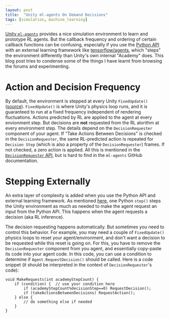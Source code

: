 ```yaml
---
layout: post
title:  "Unity ml-agents On Demand Decisions"
tags: [simulation, machine_learning]
---
```


[Unity `ml-agents`](https://github.com/Unity-Technologies/ml-agents/blob/master/docs/Readme.md) provides a nice simulation environment to learn and prototype
RL agents. But the callback frequency and ordering of certain callback functions can be confusing, especially if you use the
[Python API](https://github.com/Unity-Technologies/ml-agents/blob/master/docs/Python-API.md) with an external learning framework like
[tensorflow/agents](https://github.com/tensorflow/agents), which "steps" the environment differently than Unity's own internal "Academy" does. This blog post 
tries to condense some of the things I have learnt from browsing the forums and experimenting.

# Action and Decision Frequency
By default, the environment is stepped at every Unity `FixedUpdate()` ([source](https://forum.unity.com/threads/how-do-i-manually-call-collectobservations-and-agentaction.834385/#post-5514061)).
`FixedUpdate()` is where Unity's physics loop runs, and it is guaranteed to run at a fixed frequency independent of rendering fluctuations. Actions predicted by
RL are applied to the agent at every envionment step. But decisions are **not** requested from the RL alorithm at every environment step. The details depend on
the `DecisionRequester` component of your agent. If "Take Actions Between Decisions" is checked in the `DecisionRequester`, the same RL-predicted action is repeated
for `Decision Step` (which is also a property of the `DecisionRequester`) frames. If not checked, a zero action is applied. All this is mentioned in the
[`DecisionRequester` API](https://docs.unity3d.com/Packages/com.unity.ml-agents@1.0/api/Unity.MLAgents.DecisionRequester.html), but is hard to find in the
`ml-agents` GitHub documentation.

# Stepping Externally
An extra layer of complexity is added when you use the Python API and external learning framework. As mentioned
[here](https://github.com/Unity-Technologies/ml-agents/blob/master/docs/Python-API.md#the-baseenv-interface), one Python `step()` steps the Unity environment
as much as needed to make the agent request an input from the Python API. This happens when the agent requests a decision (aka RL inference).

The decision requesting happens automatically. But sometimes you need to control this behavior. For example, you may need a couple of `FixedUpdate()` physics loops
to reset your agent/environment, and don't want a decision to be requested while this reset is going on. For this, you have to remove the `DecisionRequester` component
from you agent, and essentially copy-paste its code into your agent code. In this code, you can use a condition to determine if `Agent.RequestDecision()` should
be called. Here is a code snippet (it should be interpreted in the context of `DecisionRequester`'s code):

```
void MakeRequests(int academyStepCount) {
    if (condition) {  // use your condition here
        if (academyStepCount%decisionStep==0) RequestDecision();
        if (takeActionsBetweenDecisions) RequestAction();
    } else {
        // do something else if needed
    }
}
```
